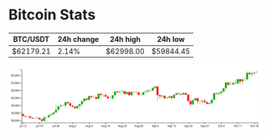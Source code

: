 # Bitcoin Stats

BTC/USDT|24h change|24h high|24h low|
|---|---|---|---|
|$62179.21|2.14%|$62998.00|$59844.45|

<img src="./chart.svg">
